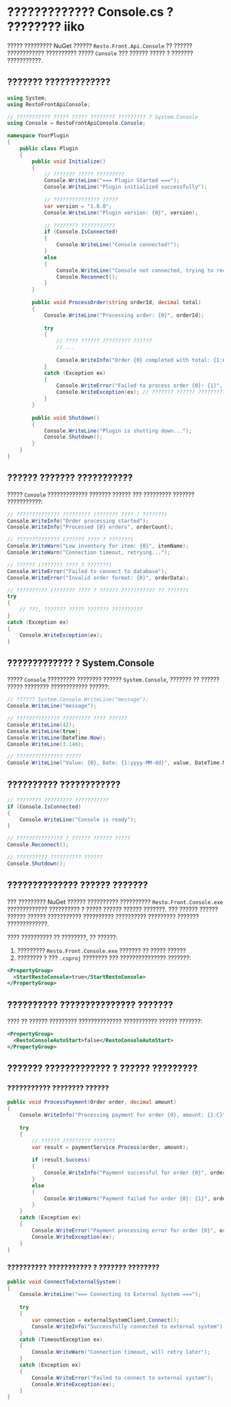 # ????????????? Console.cs ? ???????? iiko

????? ????????? NuGet ?????? `Resto.Front.Api.Console` ?? ?????? ???????????? ?????????? ????? `Console` ??? ?????? ????? ? ??????? ???????????.

## ??????? ?????????????

```csharp
using System;
using RestoFrontApiConsole;

// ??????????? ????? ????? ???????? ????????? ? System.Console
using Console = RestoFrontApiConsole.Console;

namespace YourPlugin
{
    public class Plugin
    {
        public void Initialize()
        {
            // ??????? ????? ?????????
            Console.WriteLine("=== Plugin Started ===");
            Console.WriteLine("Plugin initialized successfully");
            
            // ??????????????? ?????
            var version = "1.0.0";
            Console.WriteLine("Plugin version: {0}", version);
            
            // ???????? ???????????
            if (Console.IsConnected)
            {
                Console.WriteLine("Console connected!");
            }
            else
            {
                Console.WriteLine("Console not connected, trying to reconnect...");
                Console.Reconnect();
            }
        }
        
        public void ProcessOrder(string orderId, decimal total)
        {
            Console.WriteLine("Processing order: {0}", orderId);
            
            try
            {
                // ???? ?????? ????????? ??????
                // ...
                
                Console.WriteInfo("Order {0} completed with total: {1:C}", orderId, total);
            }
            catch (Exception ex)
            {
                Console.WriteError("Failed to process order {0}: {1}", orderId, ex.Message);
                Console.WriteException(ex); // ??????? ?????? ?????????? ?? ??????????
            }
        }
        
        public void Shutdown()
        {
            Console.WriteLine("Plugin is shutting down...");
            Console.Shutdown();
        }
    }
}
```

## ?????? ??????? ???????????

????? `Console` ????????????? ??????? ?????? ??? ????????? ??????? ???????????:

```csharp
// ?????????????? ????????? (??????? ???? ? ???????)
Console.WriteInfo("Order processing started");
Console.WriteInfo("Processed {0} orders", orderCount);

// ?????????????? (?????? ???? ? ???????)
Console.WriteWarn("Low inventory for item: {0}", itemName);
Console.WriteWarn("Connection timeout, retrying...");

// ?????? (??????? ???? ? ???????)
Console.WriteError("Failed to connect to database");
Console.WriteError("Invalid order format: {0}", orderData);

// ?????????? (??????? ???? ? ?????? ??????????? ?? ??????)
try
{
    // ???, ??????? ????? ??????? ??????????
}
catch (Exception ex)
{
    Console.WriteException(ex);
}
```

## ????????????? ? System.Console

????? `Console` ????????? ???????? ?????? `System.Console`, ??????? ?? ?????? ????? ???????? ???????????? ??????:

```csharp
// ?????? System.Console.WriteLine("message");
Console.WriteLine("message");

// ?????????????? ????????? ???? ??????
Console.WriteLine(42);
Console.WriteLine(true);
Console.WriteLine(DateTime.Now);
Console.WriteLine(3.14m);

// ??????????????? ?????
Console.WriteLine("Value: {0}, Date: {1:yyyy-MM-dd}", value, DateTime.Now);
```

## ?????????? ????????????

```csharp
// ???????? ????????? ???????????
if (Console.IsConnected)
{
    Console.WriteLine("Console is ready");
}

// ??????????????? ? ?????? ?????? ?????
Console.Reconnect();

// ?????????? ?????????? ??????
Console.Shutdown();
```

## ?????????????? ?????? ???????

??? ????????? NuGet ?????? ?????????? ?????????? `Resto.Front.Console.exe` ????????????? ?????????? ? ????? ?????? ?????? ???????. ??? ?????? ?????? ?????? ?????? ??????????? ?????????? ?????????? ????????? ??????? ?????????????.

???? ?????????? ?? ????????, ?? ??????:

1. ????????? `Resto.Front.Console.exe` ??????? ?? ????? ??????
2. ???????? ? ??? `.csproj` ???????? ??? ??????????????? ???????:

```xml
<PropertyGroup>
  <StartRestoConsole>true</StartRestoConsole>
</PropertyGroup>
```

## ?????????? ??????????????? ???????

???? ?? ?????? ????????? ?????????????? ??????????? ?????? ???????:

```xml
<PropertyGroup>
  <RestoConsoleAutoStart>false</RestoConsoleAutoStart>
</PropertyGroup>
```

## ??????? ????????????? ? ?????? ?????????

### ??????????? ???????? ??????
```csharp
public void ProcessPayment(Order order, decimal amount)
{
    Console.WriteInfo("Processing payment for order {0}, amount: {1:C}", order.Id, amount);
    
    try
    {
        // ?????? ????????? ???????
        var result = paymentService.Process(order, amount);
        
        if (result.Success)
        {
            Console.WriteInfo("Payment successful for order {0}", order.Id);
        }
        else
        {
            Console.WriteWarn("Payment failed for order {0}: {1}", order.Id, result.ErrorMessage);
        }
    }
    catch (Exception ex)
    {
        Console.WriteError("Payment processing error for order {0}", order.Id);
        Console.WriteException(ex);
    }
}
```

### ?????????? ??????????? ? ??????? ????????
```csharp
public void ConnectToExternalSystem()
{
    Console.WriteLine("=== Connecting to External System ===");
    
    try
    {
        var connection = externalSystemClient.Connect();
        Console.WriteInfo("Successfully connected to external system");
    }
    catch (TimeoutException ex)
    {
        Console.WriteWarn("Connection timeout, will retry later");
    }
    catch (Exception ex)
    {
        Console.WriteError("Failed to connect to external system");
        Console.WriteException(ex);
    }
}
```